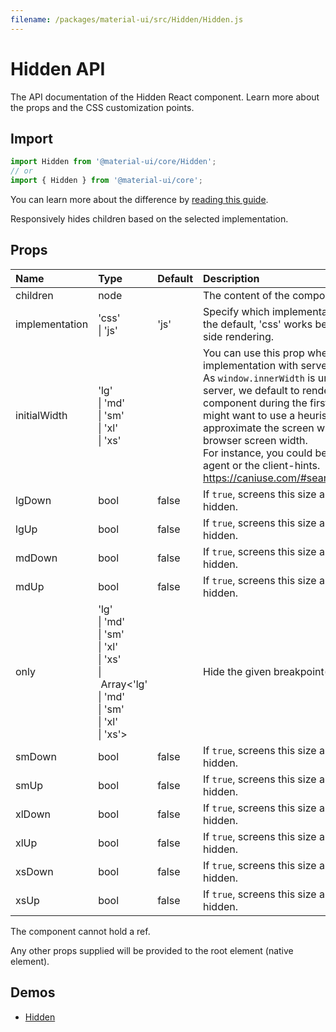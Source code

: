 ```yaml
---
filename: /packages/material-ui/src/Hidden/Hidden.js
---
```


<!--- This documentation is automatically generated, do not try to edit it. -->

# Hidden API

<p class="description">The API documentation of the Hidden React component. Learn more about the props and the CSS customization points.</p>

## Import

```js
import Hidden from '@material-ui/core/Hidden';
// or
import { Hidden } from '@material-ui/core';
```

You can learn more about the difference by [reading this guide](/guides/minimizing-bundle-size/).

Responsively hides children based on the selected implementation.



## Props

| Name | Type | Default | Description |
|:-----|:-----|:--------|:------------|
| <span class="prop-name">children</span> | <span class="prop-type">node</span> |  | The content of the component. |
| <span class="prop-name">implementation</span> | <span class="prop-type">'css'<br>&#124;&nbsp;'js'</span> | <span class="prop-default">'js'</span> | Specify which implementation to use.  'js' is the default, 'css' works better for server-side rendering. |
| <span class="prop-name">initialWidth</span> | <span class="prop-type">'lg'<br>&#124;&nbsp;'md'<br>&#124;&nbsp;'sm'<br>&#124;&nbsp;'xl'<br>&#124;&nbsp;'xs'</span> |  | You can use this prop when choosing the `js` implementation with server-side rendering.<br>As `window.innerWidth` is unavailable on the server, we default to rendering an empty component during the first mount. You might want to use a heuristic to approximate the screen width of the client browser screen width.<br>For instance, you could be using the user-agent or the client-hints. https://caniuse.com/#search=client%20hint |
| <span class="prop-name">lgDown</span> | <span class="prop-type">bool</span> | <span class="prop-default">false</span> | If `true`, screens this size and down will be hidden. |
| <span class="prop-name">lgUp</span> | <span class="prop-type">bool</span> | <span class="prop-default">false</span> | If `true`, screens this size and up will be hidden. |
| <span class="prop-name">mdDown</span> | <span class="prop-type">bool</span> | <span class="prop-default">false</span> | If `true`, screens this size and down will be hidden. |
| <span class="prop-name">mdUp</span> | <span class="prop-type">bool</span> | <span class="prop-default">false</span> | If `true`, screens this size and up will be hidden. |
| <span class="prop-name">only</span> | <span class="prop-type">'lg'<br>&#124;&nbsp;'md'<br>&#124;&nbsp;'sm'<br>&#124;&nbsp;'xl'<br>&#124;&nbsp;'xs'<br>&#124;&nbsp;Array&lt;'lg'<br>&#124;&nbsp;'md'<br>&#124;&nbsp;'sm'<br>&#124;&nbsp;'xl'<br>&#124;&nbsp;'xs'&gt;</span> |  | Hide the given breakpoint(s). |
| <span class="prop-name">smDown</span> | <span class="prop-type">bool</span> | <span class="prop-default">false</span> | If `true`, screens this size and down will be hidden. |
| <span class="prop-name">smUp</span> | <span class="prop-type">bool</span> | <span class="prop-default">false</span> | If `true`, screens this size and up will be hidden. |
| <span class="prop-name">xlDown</span> | <span class="prop-type">bool</span> | <span class="prop-default">false</span> | If `true`, screens this size and down will be hidden. |
| <span class="prop-name">xlUp</span> | <span class="prop-type">bool</span> | <span class="prop-default">false</span> | If `true`, screens this size and up will be hidden. |
| <span class="prop-name">xsDown</span> | <span class="prop-type">bool</span> | <span class="prop-default">false</span> | If `true`, screens this size and down will be hidden. |
| <span class="prop-name">xsUp</span> | <span class="prop-type">bool</span> | <span class="prop-default">false</span> | If `true`, screens this size and up will be hidden. |

The component cannot hold a ref.

Any other props supplied will be provided to the root element (native element).

## Demos

- [Hidden](/components/hidden/)

